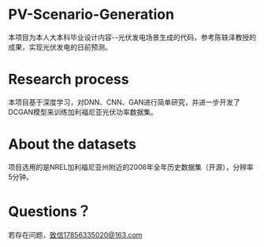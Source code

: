 # PV-Scenario-Generation
本项目为本人大本科毕业设计内容--光伏发电场景生成的代码，参考陈轶泽教授的成果，实现光伏发电的日前预测。
# Research process
本项目基于深度学习，对DNN、CNN、GAN进行简单研究，并进一步开发了DCGAN模型来训练加利福尼亚光伏功率数据集。
# About the datasets
项目选用的是NREL加利福尼亚州附近的2006年全年历史数据集（开源），分辨率5分钟。
# Questions？
若存在问题，致信17856335020@163.com
